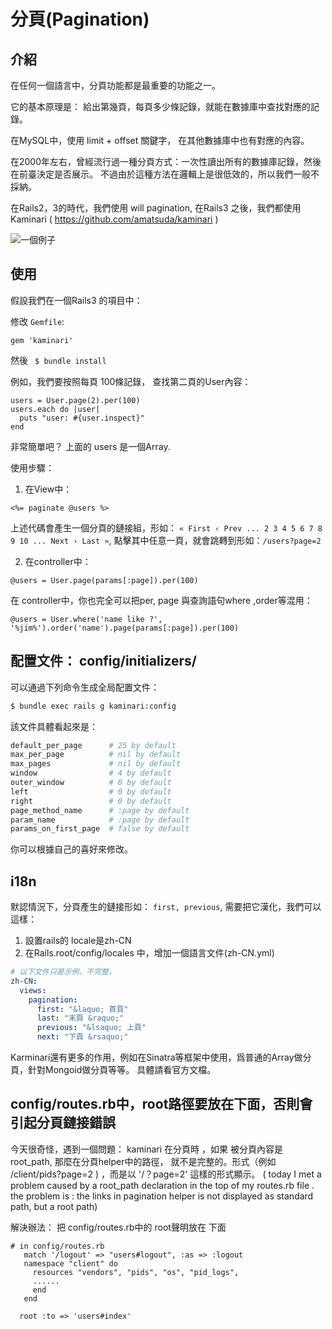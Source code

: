 
# 分頁(Pagination)

## 介紹

在任何一個語言中，分頁功能都是最重要的功能之一。

它的基本原理是： 給出第幾頁，每頁多少條記錄，就能在數據庫中查找對應的記錄。

在MySQL中，使用 limit + offset 關鍵字，  在其他數據庫中也有對應的內容。

在2000年左右，曾經流行過一種分頁方式：一次性讀出所有的數據庫記錄，然後在前臺決定是否展示。 不過由於這種方法在邏輯上是很低效的，所以我們一般不採納。

在Rails2，3的時代，我們使用 will pagination, 在Rails3 之後，我們都使用Kaminari
( https://github.com/amatsuda/kaminari )

![一個例子](/images/pagination.png)

## 使用

假設我們在一個Rails3 的項目中：

修改 `Gemfile`:
```
gem 'kaminari'
```

然後 ` $ bundle install`

例如，我們要按照每頁 100條記錄， 查找第二頁的User內容：

```
users = User.page(2).per(100)
users.each do |user|
  puts "user: #{user.inspect}"
end
```

非常簡單吧？ 上面的 users 是一個Array.

使用步驟：

1. 在View中：

```
<%= paginate @users %>
```
上述代碼會產生一個分頁的鏈接組，形如：  `« First ‹ Prev ... 2 3 4 5 6 7 8 9 10 ... Next › Last »`,  點擊其中任意一頁，就會跳轉到形如：`/users?page=2`

2. 在controller中：

```
@users = User.page(params[:page]).per(100)
```
在 controller中，你也完全可以把per, page 與查詢語句where ,order等混用：

```
@users = User.where('name like ?', '%jim%').order('name').page(params[:page]).per(100)
```

## 配置文件： config/initializers/

可以通過下列命令生成全局配置文件：
```bash
$ bundle exec rails g kaminari:config
```

該文件具體看起來是：

```ruby
default_per_page      # 25 by default
max_per_page          # nil by default
max_pages             # nil by default
window                # 4 by default
outer_window          # 0 by default
left                  # 0 by default
right                 # 0 by default
page_method_name      # :page by default
param_name            # :page by default
params_on_first_page  # false by default
```

你可以根據自己的喜好來修改。

## i18n

默認情況下，分頁產生的鏈接形如： `first, previous`, 需要把它漢化，我們可以這樣：

1. 設置rails的 locale是zh-CN
2. 在Rails.root/config/locales 中，增加一個語言文件(zh-CN.yml)

```yml
# 以下文件只是示例，不完整。
zh-CN:
  views:
    pagination:
      first: "&laquo; 首頁"
      last: "末頁 &raquo;"
      previous: "&lsaquo; 上頁"
      next: "下頁 &rsaquo;"
```

Karminari還有更多的作用，例如在Sinatra等框架中使用，爲普通的Array做分頁，針對Mongoid做分頁等等。 具體請看官方文檔。

## config/routes.rb中，root路徑要放在下面，否則會引起分頁鏈接錯誤

今天很奇怪，遇到一個問題： kaminari 在分頁時 ，如果 被分頁內容是 root_path, 那麼在分頁helper中的路徑， 就不是完整的。形式（例如 /client/pids?page=2 ) ，而是以 '/？page=2' 這樣的形式顯示。 ( today I met a problem caused by a root_path declaration in the top of my routes.rb file .  the problem is : the links in pagination helper is not displayed as standard path, but a root path)

解決辦法： 把 config/routes.rb中的 root聲明放在 下面

```
# in config/routes.rb
   match '/logout' => "users#logout", :as => :logout
   namespace "client" do
     resources "vendors", "pids", "os", "pid_logs",
     ......
     end
   end

  root :to => 'users#index'
```
